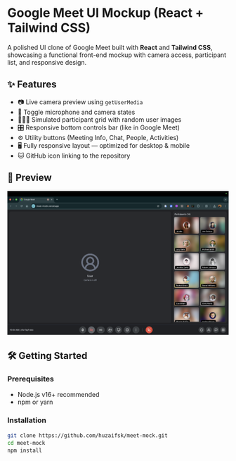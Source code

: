 # Google Meet UI Mockup (React + Tailwind CSS)

A polished UI clone of Google Meet built with **React** and **Tailwind CSS**, showcasing a functional front-end mockup with camera access, participant list, and responsive design.

## ✨ Features

- 📷 Live camera preview using `getUserMedia`
- 🎤 Toggle microphone and camera states
- 🧑‍🤝‍🧑 Simulated participant grid with random user images
- 🎛️ Responsive bottom controls bar (like in Google Meet)
- ⚙️ Utility buttons (Meeting Info, Chat, People, Activities)
- 🖥️ Fully responsive layout — optimized for desktop & mobile
- 🐱 GitHub icon linking to the repository

## 📸 Preview

![UI Screenshot](/public/preview.png) <!-- You can replace this with an actual screenshot -->

## 🛠️ Getting Started

### Prerequisites

- Node.js v16+ recommended
- npm or yarn

### Installation

```bash
git clone https://github.com/huzaifsk/meet-mock.git
cd meet-mock
npm install
```
